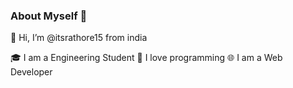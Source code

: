 ### About Myself 👋

<!--
**itsrathore15/itsrathore15** is a ✨ _special_ ✨ repository because its `README.md` (this file) appears on your GitHub profile.

Here are some ideas to get you started:

- 🔭 I’m currently working on ...
- 🌱 I’m currently learning ...
- 👯 I’m looking to collaborate on ...
- 🤔 I’m looking for help with ...
- 💬 Ask me about ...
- 📫 How to reach me: ...
- 😄 Pronouns: ...
- ⚡ Fun fact: ...

-->👋 Hi, I’m @itsrathore15 from india
🎓 I am a Engineering Student
🌱 I love programming 
🌐 I am a Web Developer

